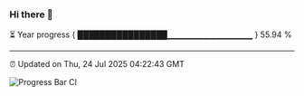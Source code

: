 ### Hi there 👋

⏳ Year progress { ████████████████▁▁▁▁▁▁▁▁▁▁▁▁▁▁ } 55.94 %

---

⏰ Updated on Thu, 24 Jul 2025 04:22:43 GMT

![Progress Bar CI](https://github.com/IshwaranRudhara/GIT-ACTION/workflows/Progress%20Bar%20CI/badge.svg)
